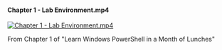 ﻿#### Chapter 1 - Lab Environment.mp4

[![Chapter 1 - Lab Environment.mp4](https://i2.ytimg.com/vi/Yug7No4xmhY/hqdefault.jpg "Chapter 1 - Lab Environment.mp4")](https://www.youtube.com/watch?v=Yug7No4xmhY)

From Chapter 1 of "Learn Windows PowerShell in a Month of Lunches"


